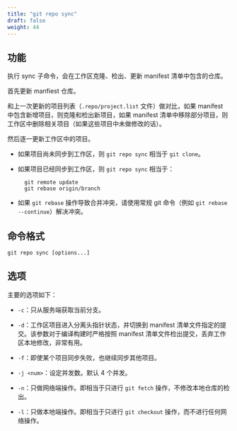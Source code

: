 ```yaml
---
title: "git repo sync"
draft: false
weight: 44
---
```


## 功能

执行 sync 子命令，会在工作区克隆、检出、更新 manifest 清单中包含的仓库。

首先更新 manfiest 仓库。

和上一次更新的项目列表（`.repo/project.list` 文件）做对比，如果 manifest 中包含新增项目，则克隆和检出新项目，如果 manifest 清单中移除部分项目，则工作区中删除相关项目（如果这些项目中未做修改的话）。

然后逐一更新工作区中的项目。

+ 如果项目尚未同步到工作区，则 `git repo sync` 相当于 `git clone`。

+ 如果项目已经同步到工作区，则 `git repo sync` 相当于：

        git remote update
        git rebase origin/branch

+ 如果 `git rebase` 操作导致合并冲突，请使用常规 git 命令（例如 `git rebase --continue`）解决冲突。


## 命令格式

    git repo sync [options...]


## 选项

主要的选项如下：

+ `-c`：只从服务端获取当前分支。

+ `-d`：工作区项目进入分离头指针状态，并切换到 manifest 清单文件指定的提交。该参数对于编译构建时严格按照 manifest 清单文件检出提交，丢弃工作区本地修改，非常有用。

+ `-f`：即使某个项目同步失败，也继续同步其他项目。

+ `-j <num>`：设定并发数。默认 4 个并发。

+ `-n`：只做网络端操作。即相当于只进行 `git fetch` 操作，不修改本地仓库的检出。

+ `-l`：只做本地端操作。即相当于只进行 `git checkout` 操作，而不进行任何网络操作。
